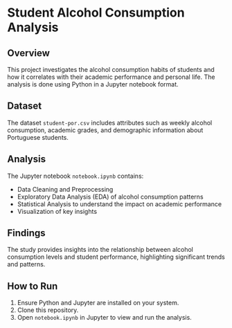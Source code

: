 # Student Alcohol Consumption Analysis

## Overview
This project investigates the alcohol consumption habits of students and how it correlates with their academic performance and personal life. The analysis is done using Python in a Jupyter notebook format.

## Dataset
The dataset `student-por.csv` includes attributes such as weekly alcohol consumption, academic grades, and demographic information about Portuguese students.

## Analysis
The Jupyter notebook `notebook.ipynb` contains:
- Data Cleaning and Preprocessing
- Exploratory Data Analysis (EDA) of alcohol consumption patterns
- Statistical Analysis to understand the impact on academic performance
- Visualization of key insights

## Findings
The study provides insights into the relationship between alcohol consumption levels and student performance, highlighting significant trends and patterns.

## How to Run
1. Ensure Python and Jupyter are installed on your system.
2. Clone this repository.
3. Open `notebook.ipynb` in Jupyter to view and run the analysis.

